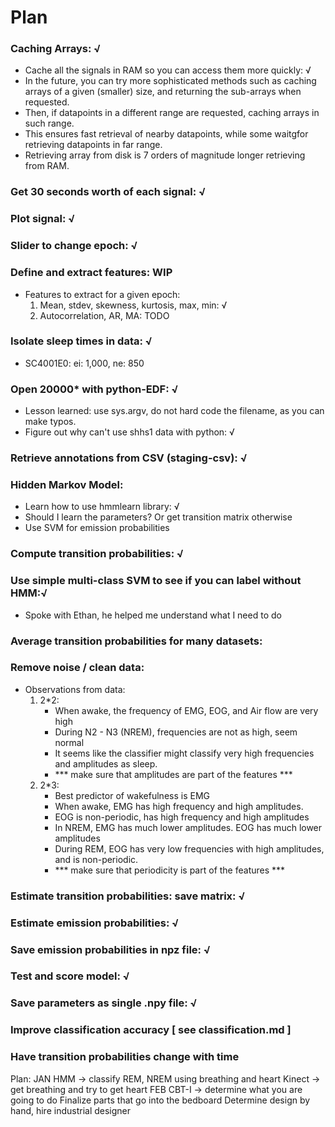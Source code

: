 Plan
========

### Caching Arrays: √
* Cache all the signals in RAM so you can access them more quickly: √
* In the future, you can try more sophisticated methods such as caching arrays of a given (smaller) size, and returning the sub-arrays when requested.
* Then, if datapoints in a different range are requested, caching arrays in such range.
* This ensures fast retrieval of nearby datapoints, while some waitgfor retrieving datapoints in far range.
* Retrieving array from disk is 7 orders of magnitude longer retrieving from RAM.

### Get 30 seconds worth of each signal: √

### Plot signal: √

### Slider to change epoch: √

### Define and extract features:  WIP
* Features to extract for a given epoch:
	1. Mean, stdev, skewness, kurtosis, max, min: √
	2. Autocorrelation, AR, MA: TODO

### Isolate sleep times in data: √
* SC4001E0: ei: 1,000, ne: 850

### Open 20000* with python-EDF: √
* Lesson learned: use sys.argv, do not hard code the filename, as you can make typos.
* Figure out why can't use shhs1 data with python: √

### Retrieve annotations from CSV (staging-csv): √

<!-- SAT -->
### Hidden Markov Model:
* Learn how to use hmmlearn library: √
* Should I learn the parameters? Or get transition matrix otherwise
* Use SVM for emission probabilities

### Compute transition probabilities: √

### Use simple multi-class SVM to see if you can label without HMM:√
* Spoke with Ethan, he helped me understand what I need to do

### Average transition probabilities for many datasets:

### Remove noise / clean data:
* Observations from data:
	1. 2*2: 
		- When awake, the frequency of EMG, EOG, and Air flow are very high
		- During N2 - N3 (NREM), frequencies are not as high, seem normal
		- It seems like the classifier might classify very high frequencies and amplitudes as sleep. 
		- *** make sure that amplitudes are part of the features ***
	2. 2*3: 
		- Best predictor of wakefulness is EMG
		- When awake, EMG has high frequency and high amplitudes. 
		- EOG is non-periodic, has high frequency and high amplitudes
		- In NREM, EMG has much lower amplitudes. EOG has much lower amplitudes
		- During REM, EOG has very low frequencies with high amplitudes, and is non-periodic. 
		- *** make sure that periodicity is part of the features ***
	

### Estimate transition probabilities: save matrix: √

### Estimate emission probabilities: √

### Save emission probabilities in npz file: √

### Test and score model: √

### Save parameters as single .npy file: √

### Improve classification accuracy [ see classification.md ] 

### Have transition probabilities change with time



Plan:
JAN
HMM -> classify REM, NREM using breathing and heart
Kinect -> get breathing and try to get heart
FEB
CBT-I -> determine what you are going to do
Finalize parts that go into the bedboard
Determine design by hand, hire industrial designer